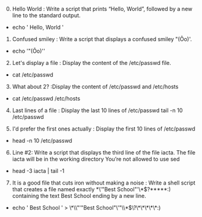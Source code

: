 0. Hello World : Write a script that prints “Hello, World”, followed by a new line to the standard output.
+ echo ' Hello, World '

1. Confused smiley : Write a script that displays a confused smiley "(Ôo)'.
+ echo '"(Ôo)'\'

2. Let's display a file : Display the content of the /etc/passwd file.
+ cat /etc/passwd

3. What about 2? :Display the content of /etc/passwd and /etc/hosts
+ cat /etc/passwd  /etc/hosts

4. Last lines of a file : Display the last 10 lines of /etc/passwd
tail -n 10 /etc/passwd
 
5. I'd prefer the first ones actually : Display the first 10 lines of /etc/passwd
+ head -n 10 /etc/passwd

6. Line #2: Write a script that displays the third line of the file iacta.
The file iacta will be in the working directory
You’re not allowed to use sed
+ head -3 iacta | tail -1

7. It is a good file that cuts iron without making a noise :
Write a shell script that creates a file named exactly \*\\'"Best School"\'\\*$\?\*\*\*\*\*:) containing the text Best School ending by a new line.
+ echo ' Best School ' > \\\*\\\\"'\"Best School\"\\'"\\\\\*\$\\\?\\\*\\\*\\\*\\\*\\\*\:\)
